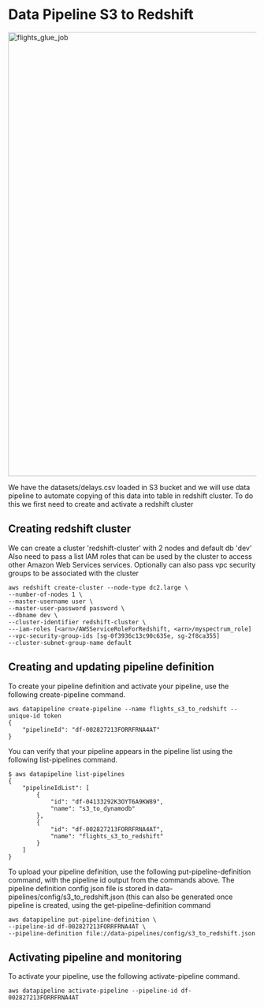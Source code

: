 
# Data Pipeline S3 to Redshift


<img width="900" alt="flights_glue_job" src="https://github.com/ryankarlos/aws_etl/blob/master/screenshots/data-pipeline-redshift.png">


We have the datasets/delays.csv loaded in S3 bucket and we will use data pipeline to automate copying of this data into table in redshift cluster.
To do this we first need to create and activate a redshift cluster 

## Creating redshift cluster 

We can create a cluster 'redshift-cluster' with 2 nodes and default db 'dev' 
Also need to pass a list IAM roles that can be used by the cluster to access other Amazon Web Services services. Optionally can also pass
vpc security groups to be associated with the cluster 

```
aws redshift create-cluster --node-type dc2.large \
--number-of-nodes 1 \
--master-username user \
--master-user-password password \
--dbname dev \
--cluster-identifier redshift-cluster \
---iam-roles [<arn>/AWSServiceRoleForRedshift, <arn>/myspectrum_role]
--vpc-security-group-ids [sg-0f3936c13c90c635e, sg-2f8ca355]
--cluster-subnet-group-name default
```

## Creating and updating pipeline definition

To create your pipeline definition and activate your pipeline, use the following create-pipeline command. 

```
aws datapipeline create-pipeline --name flights_s3_to_redshift --unique-id token
{
    "pipelineId": "df-002827213FORRFRNA4AT"
}
```

You can verify that your pipeline appears in the pipeline list using the following list-pipelines command.

```
$ aws datapipeline list-pipelines
{
    "pipelineIdList": [
        {
            "id": "df-04133292K3OYT6A9KW89",
            "name": "s3_to_dynamodb"
        },
        {
            "id": "df-002827213FORRFRNA4AT",
            "name": "flights_s3_to_redshift"
        }
    ]
}
```


To upload your pipeline definition, use the following put-pipeline-definition command, with the pipeline id output from the commands above.
The pipeline definition config json file is stored in data-pipelines/config/s3_to_redshift.json (this can also be generated once pipeline is created, 
using the get-pipeline-definition command

```
aws datapipeline put-pipeline-definition \
--pipeline-id df-002827213FORRFRNA4AT \
--pipeline-definition file://data-pipelines/config/s3_to_redshift.json
```


## Activating pipeline and monitoring 


To activate your pipeline, use the following activate-pipeline command.


```
aws datapipeline activate-pipeline --pipeline-id df-002827213FORRFRNA4AT

```
